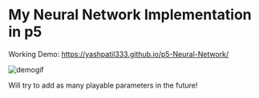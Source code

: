# My Neural Network Implementation in p5
Working Demo: https://yashpatil333.github.io/p5-Neural-Network/


![demogif](https://user-images.githubusercontent.com/55773468/207857130-dd3e5ade-c780-4d4d-8b11-890d90b47a96.gif)

Will try to add as many playable parameters in the future!
